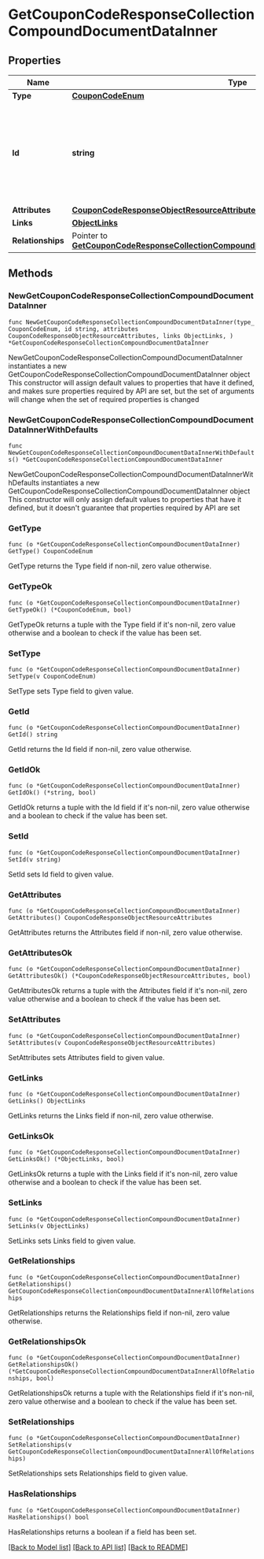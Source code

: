 # GetCouponCodeResponseCollectionCompoundDocumentDataInner

## Properties

Name | Type | Description | Notes
------------ | ------------- | ------------- | -------------
**Type** | [**CouponCodeEnum**](CouponCodeEnum.md) |  | 
**Id** | **string** | The id of a coupon code is a combination of its unique code and the id of the coupon it is associated with. | 
**Attributes** | [**CouponCodeResponseObjectResourceAttributes**](CouponCodeResponseObjectResourceAttributes.md) |  | 
**Links** | [**ObjectLinks**](ObjectLinks.md) |  | 
**Relationships** | Pointer to [**GetCouponCodeResponseCollectionCompoundDocumentDataInnerAllOfRelationships**](GetCouponCodeResponseCollectionCompoundDocumentDataInnerAllOfRelationships.md) |  | [optional] 

## Methods

### NewGetCouponCodeResponseCollectionCompoundDocumentDataInner

`func NewGetCouponCodeResponseCollectionCompoundDocumentDataInner(type_ CouponCodeEnum, id string, attributes CouponCodeResponseObjectResourceAttributes, links ObjectLinks, ) *GetCouponCodeResponseCollectionCompoundDocumentDataInner`

NewGetCouponCodeResponseCollectionCompoundDocumentDataInner instantiates a new GetCouponCodeResponseCollectionCompoundDocumentDataInner object
This constructor will assign default values to properties that have it defined,
and makes sure properties required by API are set, but the set of arguments
will change when the set of required properties is changed

### NewGetCouponCodeResponseCollectionCompoundDocumentDataInnerWithDefaults

`func NewGetCouponCodeResponseCollectionCompoundDocumentDataInnerWithDefaults() *GetCouponCodeResponseCollectionCompoundDocumentDataInner`

NewGetCouponCodeResponseCollectionCompoundDocumentDataInnerWithDefaults instantiates a new GetCouponCodeResponseCollectionCompoundDocumentDataInner object
This constructor will only assign default values to properties that have it defined,
but it doesn't guarantee that properties required by API are set

### GetType

`func (o *GetCouponCodeResponseCollectionCompoundDocumentDataInner) GetType() CouponCodeEnum`

GetType returns the Type field if non-nil, zero value otherwise.

### GetTypeOk

`func (o *GetCouponCodeResponseCollectionCompoundDocumentDataInner) GetTypeOk() (*CouponCodeEnum, bool)`

GetTypeOk returns a tuple with the Type field if it's non-nil, zero value otherwise
and a boolean to check if the value has been set.

### SetType

`func (o *GetCouponCodeResponseCollectionCompoundDocumentDataInner) SetType(v CouponCodeEnum)`

SetType sets Type field to given value.


### GetId

`func (o *GetCouponCodeResponseCollectionCompoundDocumentDataInner) GetId() string`

GetId returns the Id field if non-nil, zero value otherwise.

### GetIdOk

`func (o *GetCouponCodeResponseCollectionCompoundDocumentDataInner) GetIdOk() (*string, bool)`

GetIdOk returns a tuple with the Id field if it's non-nil, zero value otherwise
and a boolean to check if the value has been set.

### SetId

`func (o *GetCouponCodeResponseCollectionCompoundDocumentDataInner) SetId(v string)`

SetId sets Id field to given value.


### GetAttributes

`func (o *GetCouponCodeResponseCollectionCompoundDocumentDataInner) GetAttributes() CouponCodeResponseObjectResourceAttributes`

GetAttributes returns the Attributes field if non-nil, zero value otherwise.

### GetAttributesOk

`func (o *GetCouponCodeResponseCollectionCompoundDocumentDataInner) GetAttributesOk() (*CouponCodeResponseObjectResourceAttributes, bool)`

GetAttributesOk returns a tuple with the Attributes field if it's non-nil, zero value otherwise
and a boolean to check if the value has been set.

### SetAttributes

`func (o *GetCouponCodeResponseCollectionCompoundDocumentDataInner) SetAttributes(v CouponCodeResponseObjectResourceAttributes)`

SetAttributes sets Attributes field to given value.


### GetLinks

`func (o *GetCouponCodeResponseCollectionCompoundDocumentDataInner) GetLinks() ObjectLinks`

GetLinks returns the Links field if non-nil, zero value otherwise.

### GetLinksOk

`func (o *GetCouponCodeResponseCollectionCompoundDocumentDataInner) GetLinksOk() (*ObjectLinks, bool)`

GetLinksOk returns a tuple with the Links field if it's non-nil, zero value otherwise
and a boolean to check if the value has been set.

### SetLinks

`func (o *GetCouponCodeResponseCollectionCompoundDocumentDataInner) SetLinks(v ObjectLinks)`

SetLinks sets Links field to given value.


### GetRelationships

`func (o *GetCouponCodeResponseCollectionCompoundDocumentDataInner) GetRelationships() GetCouponCodeResponseCollectionCompoundDocumentDataInnerAllOfRelationships`

GetRelationships returns the Relationships field if non-nil, zero value otherwise.

### GetRelationshipsOk

`func (o *GetCouponCodeResponseCollectionCompoundDocumentDataInner) GetRelationshipsOk() (*GetCouponCodeResponseCollectionCompoundDocumentDataInnerAllOfRelationships, bool)`

GetRelationshipsOk returns a tuple with the Relationships field if it's non-nil, zero value otherwise
and a boolean to check if the value has been set.

### SetRelationships

`func (o *GetCouponCodeResponseCollectionCompoundDocumentDataInner) SetRelationships(v GetCouponCodeResponseCollectionCompoundDocumentDataInnerAllOfRelationships)`

SetRelationships sets Relationships field to given value.

### HasRelationships

`func (o *GetCouponCodeResponseCollectionCompoundDocumentDataInner) HasRelationships() bool`

HasRelationships returns a boolean if a field has been set.


[[Back to Model list]](../README.md#documentation-for-models) [[Back to API list]](../README.md#documentation-for-api-endpoints) [[Back to README]](../README.md)


